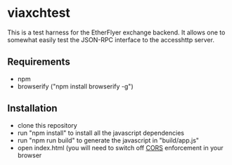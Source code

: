 # viaxchtest

This is a test harness for the EtherFlyer exchange backend. It allows one to somewhat easily test the JSON-RPC interface to the accesshttp server.

## Requirements

* npm
* browserify ("npm install browserify -g")

## Installation

* clone this repository
* run "npm install" to install all the javascript dependencies
* run "npm run build" to generate the javascript in "build/app.js"
* open index.html (you will need to switch off [CORS](https://developer.mozilla.org/en-US/docs/Web/HTTP/CORS) enforcement in your browser
